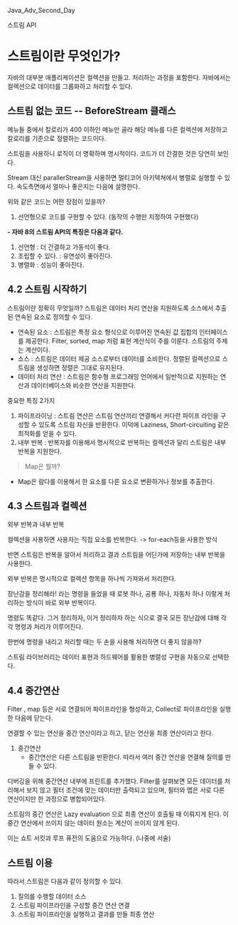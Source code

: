 Java_Adv_Second_Day

스트림 API 

<h1>스트림이란 무엇인가?</h1>

자바의 대부분 애플리케이션은 컬렉션을 만들고. 처리하는 과정을 포함한다.
자바에서는 컬렉션으로 데이터를 그룹화하고 처리할 수 있다.

<h2>스트림 없는 코드 -- BeforeStream 클래스</h2>

메뉴들 중에서 칼로리가 400 이하인 메뉴만 골라
해당 메뉴를 다른 컬렉션에 저장하고
칼로리를 기준으로 정렬하는 코드이다.

스트림을 사용하니 로직이 더 명확하며 명시적이다.
코드가 더 간결한 것은 당연히 보인다.

Stream 대신 parallerStream을 사용하면 멀티코어 아키텍쳐에서 병렬로 실행할 수 있다.
속도측면에서 얼마나 좋은지는 다음에 설명한다.

위와 같은 코드는 어떤 장점이 있을까?

1. 선언형으로 코드를 구현할 수 있다. (동작의 수행만 지정하여 구현했다)


**- 자바 8의 스트림 API의 특징은 다음과 같다.**
1. 선언형 : 더 간결하고 가동석이 좋다.
2. 조립할 수 있다. : 유연성이 좋아진다.
3. 병렬화 : 성능이 좋아진다.


<h2> 4.2 스트림 시작하기 </h2>

스트림이란 정확히 무엇일까?
스트림은 데이터 처리 연산을 지원하도록 소스에서 추출된 연속된 요소로 정의할 수 있다.

- 연속된 요소 : 스트림은 특정 요소 형식으로 이루어진 연속된 값 집합의 인터페이스를 제공한다. Filter, sorted, map 처럼 표현 계산식이 주를 이룬다. 스트림의 주제는 계산이다.
- 소스 : 스트림은 데이터 제공 소스로부터 데이터를 소비한다. 정렬된 컬렉션으로 스트림을 생성하면 정렬은 그대로 유지된다.
- 데이터 처리 연산 : 스트림은 함수형 프로그래밍 언어에서 일반적으로 지원하는 연산과 데이터베이스와 비슷한 연산을 지원한다.

중요한 특징 2가지

1. 파이프라이닝 : 스트림 연산은 스트림 연산끼리 연결해서 커다란 파이프 라인을 구성할 수 있도록 스트림 자신을 반환한다. 이덕에 Laziness, Short-circuiting 같은 최적화를 얻을 수 있다.
2. 내부 반복 : 반복자를 이용해서 명시적으로 반복하는 컬렉션과 달리 스트림은 내부 반복을 지원한다.


> Map은 뭘까?

 - Map은 람다를 이용해서 한 요소를 다른 요소로 변환하거나 정보를 추출한다.


<h2> 4.3 스트림과 컬렉션 </h2>

외부 반복과 내부 반복

컬렉션을 사용하면 사용자는 직접 요소를 반복한다.
-> for-each등을 사용한 방식

반면 스트림은 반복을 알아서 처리하고 결과 스트림을 어딘가에 저장하는 내부 반복을 사용한다.

외부 반복은 명시적으로 컬렉션 항목을 하나씩 가져와서 처리한다.

장난감을 정리해라! 라는 명령을 들었을 때
로봇 하나, 공룡 하나, 자동차 하나 이렇게 처리하는 방식이 바로 외부 반복이다.

명령도 똑같다. 그거 정리하자, 이거 정리하자 하는 식으로 결국 모든 장난감에 대해 각각 명령과 처리가 이루어진다.

한번에 명령을 내리고 처리할 때는 두 손을 사용해 처리하면 더 좋지 않을까?

스트림 라이브러리는 데이터 표현과 하드웨어를 활용한 병렬성 구현을 자동으로 선택한다.


<h2> 4.4 중간연산 </h2>

Filter , map 등은 서로 연결되어 파이프라인을 형성하고,
Collect로 파이프라인을 실행한 다음에 닫는다.

연결할 수 있는 연산을 중간 연산이라고 하고, 닫는 연산을 최종 연산이라고 한다.

1. 중간연산
    - 중간연산은 다른 스트림을 반환한다. 따라서 여러 중간 연산을 연결해 질의를 만들 수 있다.

디버깅을 위해 중간연산 내부에 프린트를 추가했다.
Filter를 살펴보면 모든 데이터를 처리해서 보지 않고 필터 조건에 맞는
데이터만 출력되고 있으며,
필터와 맵은 서로 다른 연산이지만 한 과정으로 병합되어있다.

스트림의 중간 연산은 Lazy evaluation 으로 최종 연산이 호출될 때 이뤄지게 된다. 이 중간 연산에서 쓰이지 않는 데이터 원소는 계산이 쓰이지 않게 된다.

이는 쇼트 서킷과 루프 퓨전의 도움으로 가능하다. (나중에 서술)

<h2> 스트림 이용 </h2>

따라서 스트림은 다음과 같이 정의할 수 있다.

1. 질의를 수행할 데이터 소스
2. 스트림 파이프라인을 구성할 중간 연산 연결
3. 스트림 파이프라인을 실행하고 결과를 만들 최종 연산





